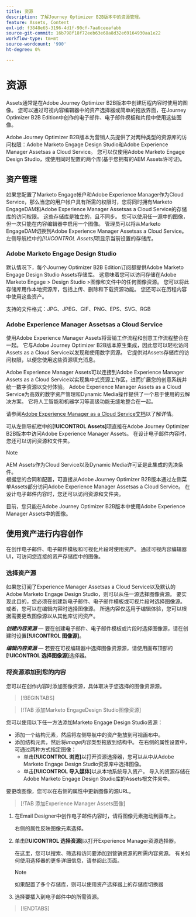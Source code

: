 ```yaml
---
title: 资源
description: 了解Journey Optimizer B2B版本中的资源管理。
feature: Assets, Content
exl-id: f3848e65-3196-4d1f-90cf-7aa6ceeafabb
source-git-commit: 16b798f18f72eeb63e68a8d32e69164930aa1e22
workflow-type: tm+mt
source-wordcount: '990'
ht-degree: 0%

---
```


# 资源

Assets通常是在Adobe Journey Optimizer B2B版本中创建历程内容时使用的图像。 您可以通过可视内容编辑器中的资产选择器或简单的拖放界面，在Journey Optimizer B2B Edition中创作的电子邮件、电子邮件模板和片段中使用这些图像。

Adobe Journey Optimizer B2B版本为营销人员提供了对两种类型的资源库的访问权限：Adobe Marketo Engage Design Studio和Adobe Experience Manager Assetsas a Cloud Service。 您可以仅使用Adobe Marketo Engage Design Studio，或使用同时配置的两个库(基于您拥有的AEM Assets许可证)。

## 资产管理

如果您配置了Marketo Engage帐户和Adobe Experience Manager作为Cloud Service，那么当您的用户帐户具有所需的权限时，您将同时拥有Marketo EngageDAM和Adobe Experience Manager Assetsas a Cloud Service的存储库的访问权限。 这些存储库是独立的，且不同步。 您可以使用任一源中的图像，但一次只能在内容编辑器中启用一个图像。 管理员可以将从Marketo EngageDAM切换到Adobe Experience Manager Assetsas a Cloud Service。 左侧导航栏中的&#x200B;_[!UICONTROL Assets]_&#x200B;项显示当前设置的存储库。

### Adobe Marketo Engage Design Studio

默认情况下，每个Journey Optimizer B2B Edition订阅都提供Adobe Marketo Engage Design Studio Assets存储库。 这意味着您可以访问存储在Adobe Marketo Engage > Design Studio >图像和文件中的任何图像资源。 您可以将此存储库用作本地资源库，包括上传、删除和下载资源功能。 您还可以在历程内容中使用这些资产。

支持的文件格式：JPG、JPEG、GIF、PNG、EPS、SVG、RGB

### Adobe Experience Manager Assetsas a Cloud Service

使用Adobe Experience Manager Assets将营销工作流程和创意工作流程整合在一起。 它与Adobe Journey Optimizer B2B版本原生集成，因此您可以轻松访问Assets as a Cloud Service以发现和使用数字资源。 它提供对Assets存储库的访问权限，以便您使用这些资源填充消息。

Adobe Experience Manager Assets可以连接到Adobe Experience Manager Assets as a Cloud Service以实现集中式资源工作区，进而扩展您的创意系统并统一数字资源以交付体验。 Adobe Experience Manager Assets as a Cloud Service为高效的数字资产管理和Dynamic Media操作提供了一个易于使用的云解决方案。 它将人工智能和机器学习等高级功能无缝地整合在一起。

请参阅[Adobe Experience Manager as a Cloud Service文档](https://experienceleague.adobe.com/zh-hans/docs/experience-manager-cloud-service/content/assets/overview)以了解详情。

可从左侧导航栏中的&#x200B;**[!UICONTROL Assets]**&#x200B;项直接在Adobe Journey Optimizer B2B版本中访问Adobe Experience Manager Assets。 在设计电子邮件内容时，您还可以访问资源和文件夹。

>[!NOTE]
>
>AEM Assets作为Cloud Service以及Dynamic Media许可证是此集成的先决条件。<br/>
>根据您的合同和配置，可直接从Adobe Journey Optimizer B2B版本通过左侧菜单Assets部分访问Adobe Experience Manager Assetsas a Cloud Service。 在设计电子邮件内容时，您还可以访问资源和文件夹。

目前，您只能在Adobe Journey Optimizer B2B版本中使用Adobe Experience Manager Assets中的图像。

## 使用资产进行内容创作

在创作电子邮件、电子邮件模板和可视化片段时使用资产。 通过可视内容编辑器UI，可访问您连接的资产存储库中的图像。

### 选择资产源

如果您订阅了Experience Manager Assetsas a Cloud Service以及默认的Adobe Marketo Engage Design Studio，则可以从任一源选择图像资源。 要实现此目的，您必须在创建新电子邮件、电子邮件模板或可视片段时选择图像源。 或者，您可以在编辑内容时选择图像源。 所选内容仅适用于编辑体验，您可以根据需要更改图像源以从其他库访问资产。

_**创建内容资源**_ — 要在创建电子邮件、电子邮件模板或片段时选择图像源，请在创建时设置&#x200B;**[!UICONTROL 图像源]**。

_**编辑内容资源**_ — 若要在可视编辑器中选择图像资源源，请使用画布顶部的&#x200B;**[!UICONTROL 选择图像源]**&#x200B;选择器。

### 将资源添加到您的内容

您可以在创作内容时添加图像资源，具体取决于您选择的图像资源源。

>[!BEGINTABS]

>[!TAB 添加Marketo EngageDesign Studio图像资源]

您可以使用以下任一方法添加Marketo Engage Design Studio资源：

* 添加一个结构元素，然后将左侧导航中的资产拖放到可视画布中。
* 添加结构元素，然后将&#x200B;_image_&#x200B;内容类型拖放到结构中。 在右侧的属性设置中，可通过两种方式指定图像：
   * 单击&#x200B;**[!UICONTROL 浏览]**&#x200B;以打开资源选择器，您可以从中从Adobe Marketo Engage Design Studio资源库中选择图像。
   * 单击&#x200B;**[!UICONTROL 导入媒体]**&#x200B;以从本地系统导入资产。 导入的资源存储在Adobe Marketo Engage Design Studio库的Assets根文件夹中。

要更改图像，您可以在右侧的属性中更新图像的源URL。

>[!TAB 添加Experience Manager Assets图像]

1. 在Email Designer中创作电子邮件内容时，请将图像元素拖动到画布上。

   右侧的属性反映图像元素选择。

1. 单击&#x200B;**[!UICONTROL 选择资源]**&#x200B;以打开Experience Manager资源选择器。

   在这里，您可以搜索、筛选和访问要添加到营销资源的所需内容资源。 有关如何使用选择器的更多详细信息，请参阅此页面。

   >[!NOTE]
   >
   >如果配置了多个存储库，则可以使用资产选择器上的存储库切换器

1. 选择要插入到电子邮件中的所需资源。

>[!ENDTABS]
